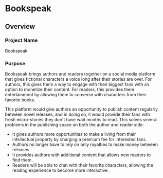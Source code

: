 # Bookspeak
## Overview
### Project Name
Bookspeak
### Purpose
Bookspeak brings authors and readers together on a social media platform that gives fictional characters a voice long after their stories are over. For authors, this gives them a way to engage with their biggest fans with an option to monetize their content. For readers, this provides them entertainment by allowing them to converse with characters from their favorite books.

This platform would give authors an opportunity to publish content regularly between novel releases, and in doing so, it would provide their fans with fresh micro-stories they don't have wait months to read. This solves several problems in the publishing space on both the author and reader side:

* It gives authors more opportunities to make a living from their intellectual property by charging a premium fee for interested fans.
* Authors no longer have to rely on only royalties to make money between releases.
* It provides authors with additional content that allows new readers to find them.
* Readers will be able to chat with their favorite characters, allowing the reading experience to become more interactive.
